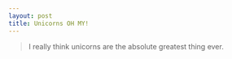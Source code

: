 ```yaml
---
layout: post
title: Unicorns OH MY!
---
```


> I really think unicorns are the absolute greatest thing ever.
